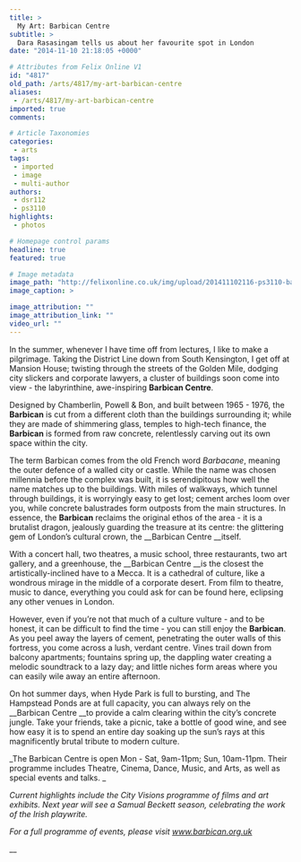 ```yaml
---
title: >
  My Art: Barbican Centre
subtitle: >
  Dara Rasasingam tells us about her favourite spot in London
date: "2014-11-10 21:18:05 +0000"

# Attributes from Felix Online V1
id: "4817"
old_path: /arts/4817/my-art-barbican-centre
aliases:
 - /arts/4817/my-art-barbican-centre
imported: true
comments:

# Article Taxonomies
categories:
 - arts
tags:
 - imported
 - image
 - multi-author
authors:
 - dsr112
 - ps3110
highlights:
 - photos

# Homepage control params
headline: true
featured: true

# Image metadata
image_path: "http://felixonline.co.uk/img/upload/201411102116-ps3110-barbican_towers.jpg"
image_caption: >

image_attribution: ""
image_attribution_link: ""
video_url: ""
---
```


In the summer, whenever I have time off from lectures, I like to make a pilgrimage. Taking the District Line down from South Kensington, I get off at Mansion House; twisting through the streets of the Golden Mile, dodging city slickers and corporate lawyers, a cluster of buildings soon come into view - the labyrinthine, awe-inspiring __Barbican Centre__.

Designed by Chamberlin, Powell & Bon, and built between 1965 - 1976, the __Barbican__ is cut from a different cloth than the buildings surrounding it; while they are made of shimmering glass, temples to high-tech finance, the __Barbican__ is formed from raw concrete, relentlessly carving out its own space within the city.

The term Barbican comes from the old French word _Barbacane_, meaning the outer defence of a walled city or castle. While the name was chosen millennia before the complex was built, it is serendipitous how well the name matches up to the buildings. With miles of walkways, which tunnel through buildings, it is worryingly easy to get lost; cement arches loom over you, while concrete balustrades form outposts from the main structures. In essence, the __Barbican__ reclaims the original ethos of the area - it is a brutalist dragon, jealously guarding the treasure at its centre: the glittering gem of London’s cultural crown, the __Barbican Centre __itself.

With a concert hall, two theatres, a music school, three restaurants, two art gallery, and a greenhouse, the __Barbican Centre __is the closest the artistically-inclined have to a Mecca. It is a cathedral of culture, like a wondrous mirage in the middle of a corporate desert. From film to theatre, music to dance, everything you could ask for can be found here, eclipsing any other venues in London.

However, even if you’re not that much of a culture vulture - and to be honest, it can be difficult to find the time - you can still enjoy the __Barbican__. As you peel away the layers of cement, penetrating the outer walls of this fortress, you come across a lush, verdant centre. Vines trail down from balcony apartments; fountains spring up, the dappling water creating a melodic soundtrack to a lazy day; and little niches form areas where you can easily wile away an entire afternoon.

On hot summer days, when Hyde Park is full to bursting, and The Hampstead Ponds are at full capacity, you can always rely on the __Barbican Centre __to provide a calm clearing within the city’s concrete jungle. Take your friends, take a picnic, take a bottle of good wine, and see how easy it is to spend an entire day soaking up the sun’s rays at this magnificently brutal tribute to modern culture.

_The Barbican Centre is open Mon - Sat, 9am-11pm; Sun, 10am-11pm. Their programme includes Theatre, Cinema, Dance, Music, and Arts, as well as special events and talks. _

_Current highlights include the City Visions programme of films and art exhibits. Next year will see a Samual Beckett season, celebrating the work of the Irish playwrite._

_For a full programme of events, please visit www.barbican.org.uk_

__
